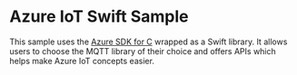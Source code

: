 # Azure IoT Swift Sample

This sample uses the [Azure SDK for C](https://github.com/Azure/azure-sdk-for-c) wrapped as a Swift library. It allows users to choose the MQTT library of their choice and offers APIs which helps make Azure IoT concepts easier.
